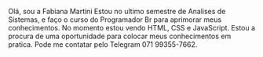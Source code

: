 Olá, sou a Fabiana Martini
Estou no ultimo semestre de Analises de Sistemas, e faço o curso do Programador Br para aprimorar meus conhecimentos. 
No momento estou vendo HTML, CSS e JavaScript.
Estou a procura de uma oportunidade para colocar meus conhecimentos em pratica.
Pode me contatar pelo Telegram 071 99355-7662.

<!---
MartiniLima/MartiniLima is a ✨ special ✨ repository because its `README.md` (this file) appears on your GitHub profile.
You can click the Preview link to take a look at your changes.
--->

